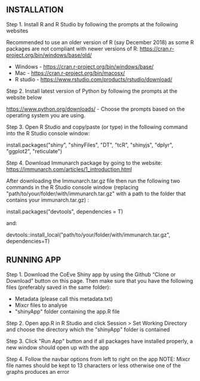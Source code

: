 ## INSTALLATION ##

Step 1. 
Install R and R Studio by following the prompts at the following websites

Recommended to use an older version of R (say December 2018) as some R packages are not compliant with newer versions of R: https://cran.r-project.org/bin/windows/base/old/

- Windows - https://cran.r-project.org/bin/windows/base/
- Mac - https://cran.r-project.org/bin/macosx/
- R studio - https://www.rstudio.com/products/rstudio/download/

Step 2.
Install latest version of Python by following the prompts at the website below

https://www.python.org/downloads/ - Choose the prompts based on the operating system you are using. 

Step 3.
Open R Studio and copy/paste (or type) in the following command into the R Studio console window:

install.packages("shiny", "shinyFiles", "DT", "tcR", "shinyjs", "dplyr", "ggplot2", "reticulate")

Step 4. Download Immunarch package by going to the website: https://immunarch.com/articles/1_introduction.html

After downloading the Immunarch.tar.gz file then run the following two commands in the R Studio console window (replacing "path/to/your/folder/with/immunarch.tar.gz" with a path to the folder that contains your immunarch.tar.gz) :

install.packages("devtools", dependencies = T)

and:

devtools::install_local("path/to/your/folder/with/immunarch.tar.gz", dependencies=T)

## RUNNING APP ##
 
Step 1. 
Download the CoEve Shiny app by using the Github “Clone or Download” button on this page. Then make sure that you have the following files (preferably saved in the same folder):

- Metadata (please call this metadata.txt)
- Mixcr files to analyse
- "shinyApp" folder containing the app.R file

Step 2.
Open app.R in R Studio and click Session > Set Working Directory and choose the directory which the "shinyApp" folder is contained

Step 3. 
Click "Run App" button and if all packages have installed properly, a new window should open up with the app

Step 4.
Follow the navbar options from left to right on the app 
NOTE: Mixcr file names should be kept to 13 characters or less otherwise one of the graphs produces an error